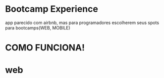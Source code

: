 # Bootcamp Experience
app parecido com airbnb, mas para programadores escolherem seus spots para bootcamps(WEB, MOBILE)

# COMO FUNCIONA!

# web 




